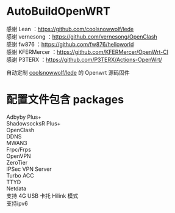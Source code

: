 # AutoBuildOpenWRT
感谢 Lean ：https://github.com/coolsnowwolf/lede         
感谢 vernesong ：https://github.com/vernesong/OpenClash          
感谢 fw876 ：https://github.com/fw876/helloworld       
感谢 KFERMercer ：https://github.com/KFERMercer/OpenWrt-CI         
感谢 P3TERX ：https://github.com/P3TERX/Actions-OpenWrt/         
  
自动定制 [coolsnowwolf/lede](https://github.com/coolsnowwolf/lede) 的 Openwrt 源码固件

# 配置文件包含 packages
Adbyby Plus+    
ShadowsocksR Plus+    
OpenClash   
DDNS    
MWAN3     
Frpc/Frps     
OpenVPN     
ZeroTier    
IPSec VPN Server    
Turbo ACC     
TTYD    
Netdata     
支持 4G USB 卡托 Hilink 模式    
支持ipv6    
